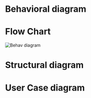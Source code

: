 # Behavioral diagram
# Flow Chart
![Behav diagram](https://user-images.githubusercontent.com/98818208/153243028-5361831b-8148-4ad4-91f8-b71ab72dbc58.png)
# Structural diagram
# User Case diagram
